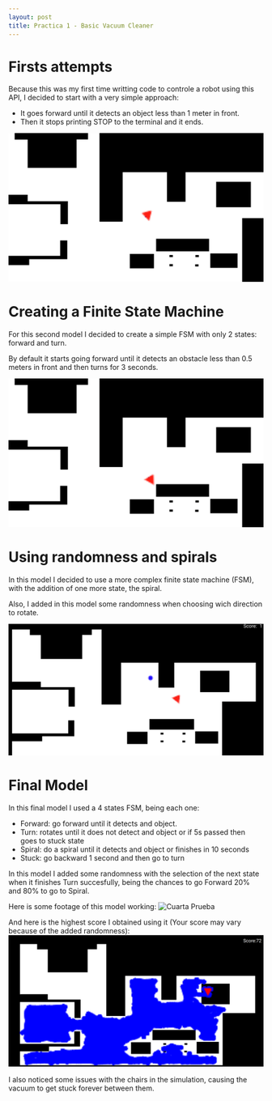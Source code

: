 ```yaml
---
layout: post
title: Practica 1 - Basic Vacuum Cleaner
---
```


# Firsts attempts

Because this was my first time writting code to controle a robot using this API, I decided to start with a very simple approach:

- It goes forward until it detects an object less than 1 meter in front.
- Then it stops printing STOP to the terminal and it ends.

![Primera prueba gif](../images/primera_prueba.gif)

# Creating a Finite State Machine

For this second model I decided to create a simple FSM with only 2 states: forward and turn.

By default it starts going forward until it detects an obstacle less than 0.5 meters in front and then turns for 3 seconds.

![Segunda prueba](../images/segunda_prueba.gif)


# Using randomness and spirals

In this model I decided to use a more complex finite state machine (FSM), with the addition of one more state, the spiral.

Also, I added in this model some randomness when choosing wich direction to rotate.

![Tercer modelo](../images/tercera_prueba.gif)


# Final Model

In this final model I used a 4 states FSM, being each one:

- Forward: go forward until it detects and object.
- Turn: rotates until it does not detect and object or if 5s passed then goes to stuck state
- Spiral: do a spiral until it detects and object or finishes in 10 seconds
- Stuck: go backward 1 second and then go to turn

In this model I added some randomness with the selection of the next state when it finishes Turn succesfully,
being the chances to go Forward 20% and 80% to go to Spiral.

Here is some footage of this model working:
![Cuarta Prueba](../images/cuarta_prueba.gif)

And here is the highest score I obtained using it (Your score may vary because of the added randomness):
![High Score](../images/HighScore.png)

I also noticed some issues with the chairs in the simulation, causing the vacuum to get stuck forever between them.